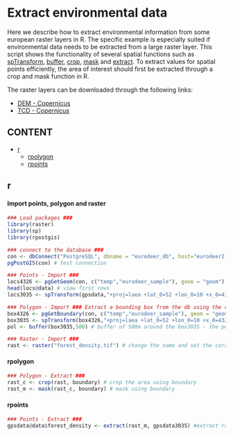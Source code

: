 # Extract environmental data 

Here we describe how to extract environmental information from some european raster layers in R.
The specific example is especially suited if environmental data needs to be extracted from a large raster layer.
This script shows the functionality of several spatial functions such as [spTransform](https://www.rdocumentation.org/packages/sp/versions/1.3-1/topics/spTransform), [buffer](https://www.rdocumentation.org/packages/raster/versions/2.6-7/topics/buffer), [crop](https://www.rdocumentation.org/packages/raster/versions/2.6-7/topics/crop), [mask](https://www.rdocumentation.org/packages/raster/versions/2.6-7/topics/mask) and [extract](https://www.rdocumentation.org/packages/raster/versions/2.6-7/topics/extract). To extract values for spatial points efficiently, the area of interest should first be extracted through a crop and mask function in R. 

The raster layers can be downloaded through the following links: 
* [DEM - Copernicus](https://land.copernicus.eu/pan-european/satellite-derived-products/eu-dem/eu-dem-v1-0-and-derived-products/view "Digital Elevation Model")
* [TCD - Copernicus](https://land.copernicus.eu/pan-european/high-resolution-layers/forests/tree-cover-density/status-maps/view "High Resolution Layer Tree Cover Density")

## CONTENT 

* [r](#r)
  * [rpolygon](#rpolygon)
  * [rpoints](#rpoints)

## r
#### Import points, polygon and raster
```R
### Load packages ###
library(raster)
library(sp)
library(rpostgis)

### connect to the database ###
con <- dbConnect("PostgreSQL", dbname = "eurodeer_db", host="eurodeer2.fmach.it", user="<myuser>", password="<mypass>")
pgPostGIS(con) # test connection

### Points - Import ###  
locs4326 <- pgGetGeom(con, c("temp","eurodeer_sample"), geom = "geom") # import gps locations
head(locs@data) # view first rows 
locs3035 <- spTransform(gpsdata,"+proj=laea +lat_0=52 +lon_0=10 +x_0=4321000 +y_0=3210000 +ellps=GRS80 +units=m +no_defs") # transform to SRID 3035

### Polygon - Import ### Extract a bounding box from the db using the corresponding gps locations 
box4326 <- pgGetBoundary(con, c("temp","eurodeer_sample"), geom = "geom") # get bounding box in SRID 4326 (i.e., the reference system of the database) 
box3035 <- spTransform(box4326,"+proj=laea +lat_0=52 +lon_0=10 +x_0=4321000 +y_0=3210000 +ellps=GRS80 +units=m +no_defs") # transform to SRID 3035
pol <- buffer(box3035,500) # buffer of 500m around the box3035 - the polygon 

### Raster - Import ###
rast <- raster("forest_density.tif") # change the name and set the correct work directory where you stored the raster
```
#### rpolygon
```R
### Polygon - Extract ### 
rast_c <- crop(rast, boundary) # crop the area using boundary
rast_m <- mask(rast_c, boundary) # mask using boundary 
```
#### rpoints 
```R
### Points - Extract ### 
gpsdata@data$forest_density <- extract(rast_m, gpsdata3035) #extract raster values for gps locations and add to the data frame 
```
